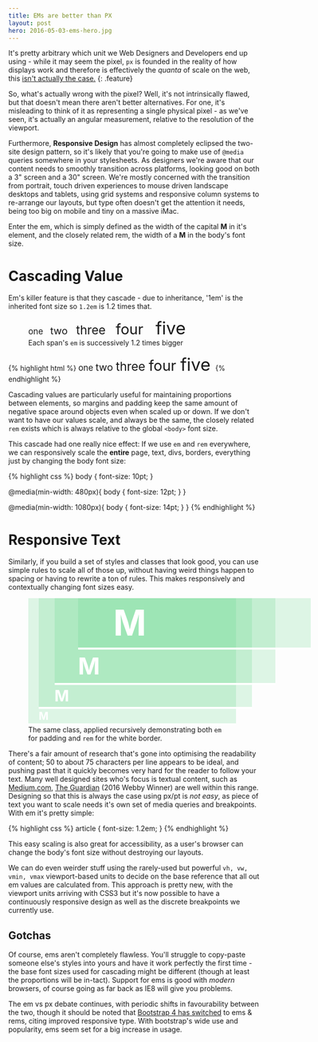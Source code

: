 ```yaml
---
title: EMs are better than PX
layout: post
hero: 2016-05-03-ems-hero.jpg
---
```


It's pretty arbitrary which unit we Web Designers and Developers end up using - while it may seem the pixel, `px` is founded in the reality of how displays work and therefore is effectively the *quanta* of scale on the web, this [isn't actually the case.](http://inamidst.com/stuff/notes/csspx)
{: .feature}

So, what's actually wrong with the pixel? Well, it's not intrinsically flawed, but that doesn't mean there aren't better alternatives. For one, it's misleading to think of it as representing a single physical pixel - as we've seen, it's actually an angular measurement, relative to the resolution of the viewport.

Furthermore, **Responsive Design** has almost completely eclipsed the two-site design pattern, so it's likely that you're going to make use of `@media` queries somewhere in your stylesheets. As designers we're aware that our content needs to smoothly transition across platforms, looking good on both a 3" screen and a 30" screen. We're mostly concerned with the transition from portrait, touch driven experiences to mouse driven landscape desktops and tablets, using grid systems and responsive column systems to re-arrange our layouts, but type often doesn't get the attention it needs, being too big on mobile and tiny on a massive iMac.

Enter the em, which is simply defined as the width of the capital **M** in it's element, and the closely related rem, the width of a **M** in the body's font size.

Cascading Value
===============

Em's killer feature is that they cascade - due to inheritance, '1em' is the inherited font size so `1.2em` is 1.2 times that.

<figure class="center sheet">
  <div class="padder bigger">
    <span style="font-size: 1.2em;">
      one &nbsp;
      <span style="font-size: 1.2em;">
        two &nbsp;
        <span style="font-size: 1.2em;">
          three &nbsp;
          <span style="font-size: 1.2em;">
            four &nbsp;
            <span style="font-size: 1.2em;">
              five &nbsp;
            </span>
          </span>
        </span>
      </span>
    </span>
  </div>
  <figcaption>
    Each span's <code>em</code> is successively 1.2 times bigger
  </figcaption>
</figure>

{% highlight html %}
<span style="font-size: 1.2em;">
  one
  <span style="font-size: 1.2em;">
    two
    <span style="font-size: 1.2em;">
      three
      <span style="font-size: 1.2em;">
        four
        <span style="font-size: 1.2em;">
          five
        </span>
      </span>
    </span>
  </span>
</span>
{% endhighlight %}

Cascading values are particularly useful for maintaining proportions between elements, so margins and padding keep the same amount of negative space around objects even when scaled up or down. If we don't want to have our values scale, and always be the same, the closely related `rem` exists which is always relative to the global `<body>` font size.

This cascade had one really nice effect: If we use `em` and `rem` everywhere, we can responsively scale the **entire** page, text, divs, borders, everything just by changing the body font size:

{% highlight css %}
body {
    font-size: 10pt;
}

@media(min-width: 480px){
    body {
        font-size: 12pt;
    }
}

@media(min-width: 1080px){
    body {
        font-size: 14pt;
    }
}
{% endhighlight %}


Responsive Text
===============

Similarly, if you build a set of styles and classes that look good, you can use simple rules to scale all of those up, without having weird things happen to spacing or having to rewrite a ton of rules. This makes responsively and contextually changing font sizes easy. 

<figure class="redge sheet" style="max-width: 396px;">
  <style scoped>
    .em-demo {
    background-color: rgba(89, 211, 128, 0.2);
    font-size: 1.5em;
    padding-left: 1em;
    border-bottom: 0.3rem solid #FFF;
    line-height: 1.4em;
    width: 100%;
    color: #FFF;
    font-weight: bold;
    }
  </style>
  <div class="em-demo">
    <div class="em-demo">
      <div class="em-demo">
        <div class="em-demo">
          M
        </div>
        M
      </div>
      M
    </div>
    M
  </div>
  <figcaption>
    The same class, applied recursively demonstrating both <code>em</code> for padding and <code>rem</code> for the white border.
  </figcaption>
</figure>

There's a fair amount of research that's gone into optimising the readability of content; 50 to about 75 characters per line appears to be ideal, and pushing past that it quickly becomes very hard for the reader to follow your text. Many well designed sites who's focus is textual content, such as [Medium.com](https://medium.com), [The Guardian](http://www.theguardian.com) (2016 Webby Winner) are well within this range. Designing so that this is always the case using px/pt is *not easy*, as piece of text you want to scale needs it's own set of media queries and breakpoints. With em it's pretty simple:

{% highlight css %}
article {
  font-size: 1.2em;
}
{% endhighlight %}



This easy scaling is also great for accessibility, as a user's browser can change the body's font size without destroying our layouts.

We can do even weirder stuff using the rarely-used but powerful `vh, vw, vmin, vmax` viewport-based units to decide on the base reference that all out em values are calculated from. This approach is pretty new, with the viewport units arriving with CSS3 but it's now possible to have a continuously responsive design as well as the discrete breakpoints we currently use.

Gotchas
-------

Of course, ems aren't completely flawless. You'll struggle to copy-paste someone else's styles into yours and have it work perfectly the first time - the base font sizes used for cascading might be different (though at least the proportions will be in-tact). Support for ems is good with *modern* browsers, of course going as far back as IE8 will give you problems.

The em vs px debate continues, with periodic shifts in favourability between the two, though it should be noted that [Bootstrap 4 has switched](http://blog.getbootstrap.com/2015/08/19/bootstrap-4-alpha/) to ems & rems, citing improved responsive type. With bootstrap's wide use and popularity, ems seem set for a big increase in usage.


